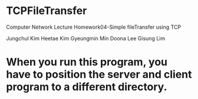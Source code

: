 # TCPFileTransfer
Computer Network Lecture Homework04-Simple fileTransfer using TCP

Jungchul Kim
Heetae Kim
Gyeungmin Min
Doona Lee
Gisung Lim 

# When you run this program, you have to position the server and client program to a different directory.
